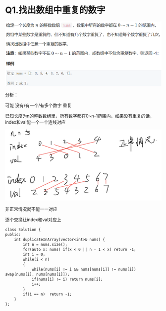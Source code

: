 # Q1.找出数组中重复的数字

![1552305569182](Q1.assets/1552305569182.png)



分析：

可能 没有/有一个/有多个数字 重复

已知长度为n的整数数组里，所有数字都在0~n-1范围内，如果没有重复的话，index和val能一个一个连线对应

![1552312997830](Q1.assets/1552312997830.png)

非正常情况就不能一一对应

逐个交换让index和val对应上

```
class Solution {
public:
    int duplicateInArray(vector<int>& nums) {
        int n = nums.size();
        for(auto x: nums) if(x < 0 || n - 1 < x) return -1;
        int i = 0;
        while(i < n)
        {
            while(nums[i] != i && nums[nums[i]] != nums[i]) swap(nums[i], nums[nums[i]]);
            if(nums[i] != i) return nums[i];
            i++;
        }
        if(i == n)  return -1;
    }
};
```

